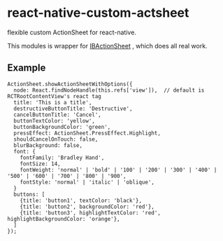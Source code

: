 # react-native-custom-actsheet

flexible custom ActionSheet for react-native.

This modules is wrapper for [IBActionSheet](https://github.com/ianb821/IBActionSheet) , which does all real work.

## Example

```
ActionSheet.showActionSheetWithOptions({
  node: React.findNodeHandle(this.refs['view']),  // default is RCTRootContentView's react tag
  title: 'This is a title',
  destructiveButtonTitle: 'Destructive',
  cancelButtonTitle: 'Cancel',
  buttonTextColor: 'yellow',
  buttonBackgroundColor: 'green',
  pressEffect: ActionSheet.PressEffect.Highlight,
  shouldCancelOnTouch: false,
  blurBackground: false,
  font: {
    fontFamily: 'Bradley Hand',
    fontSize: 14,
    fontWeight: 'normal' | 'bold' | '100' | '200' | '300' | '400' | '500' | '600' | '700' | '800' | '900',
    fontStyle: 'normal' | 'italic' | 'oblique',
  }
  buttons: [
    {title: 'button1', textColor: 'black'},
    {title: 'button2', backgroundColor: 'red'},
    {title: 'button3', highlightTextColor: 'red', highlightBackgroundColor: 'orange'},
  ]
});
```
